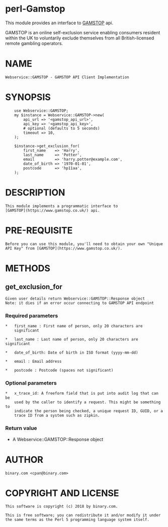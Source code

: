 # perl-Gamstop

This module provides an interface to [GAMSTOP](https://www.gamstop.co.uk/) api.

GAMSTOP is an online self-exclusion service enabling consumers resident within
the UK to voluntarily exclude themselves from all British-licensed remote
gambling operators.

# NAME
    Webservice::GAMSTOP - GAMSTOP API Client Implementation

# SYNOPSIS
        use Webservice::GAMSTOP;
        my $instance = Webservice::GAMSTOP->new(
            api_url => '<gamstop_api_url>',
            api_key => '<gamstop_api_key>',
            # optional (defaults to 5 seconds)
            timeout => 10,
        );

        $instance->get_exclusion_for(
            first_name    => 'Harry',
            last_name     => 'Potter',
            email         => 'harry.potter@example.com',
            date_of_birth => '1970-01-01',
            postcode      => 'hp11aa',
        );

# DESCRIPTION
    This module implements a programmatic interface to
    [GAMSTOP](https://www.gamstop.co.uk/) api.

# PRE-REQUISITE
    Before you can use this module, you'll need to obtain your own "Unique
    API Key" from [GAMSTOP](https://www.gamstop.co.uk/).

# METHODS
  ## get_exclusion_for
    Given user details return Webservice::GAMSTOP::Response object
    Note: it dies if an error occur connecting to GAMSTOP API endpoint

   ### Required parameters
    *   first_name : First name of person, only 20 characters are
        significant

    *   last_name : Last name of person, only 20 characters are significant

    *   date_of_birth: Date of birth in ISO format (yyyy-mm-dd)

    *   email : Email address

    *   postcode : Postcode (spaces not significant)

   ### Optional parameters
    *   x_trace_id: A freeform field that is put into audit log that can be
        used by the caller to identify a request. This might be something to
        indicate the person being checked, a unique request ID, GUID, or a
        trace ID from a system such as zipkin.

   ### Return value
   *    A Webservice::GAMSTOP::Response object

# AUTHOR
    binary.com <cpan@binary.com>

# COPYRIGHT AND LICENSE
    This software is copyright (c) 2018 by binary.com.

    This is free software; you can redistribute it and/or modify it under
    the same terms as the Perl 5 programming language system itself.
